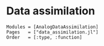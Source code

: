 # Data assimilation

```@autodocs
Modules = [AnalogDataAssimilation]
Pages   = ["data_assimilation.jl"]
Order   = [:type, :function]
```
